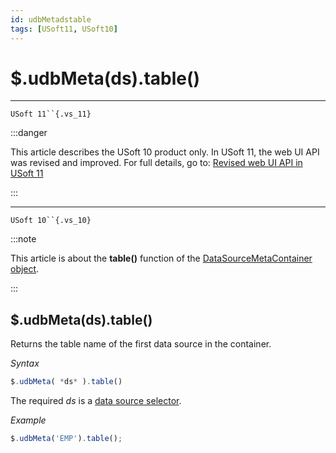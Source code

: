 ```yaml
---
id: udbMetadstable
tags: [USoft11, USoft10]
---
```

# $.udbMeta(ds).table()



----

`USoft 11``{.vs_11}`


:::danger

This article describes the USoft 10 product only.
In USoft 11, the web UI API was revised and improved. For full details, go to:
[Revised web UI API in USoft 11](/Web_and_app_UIs/UDB_udb/Revised_web_UI_API_in_USoft_11.md)

:::

----

`USoft 10``{.vs_10}`


:::note

This article is about the **table()** function of the [DataSourceMetaContainer object](/Web_and_app_UIs/UDB_DataSourceMetaContainer).

:::

## **$.udbMeta(ds).table()**

Returns the table name of the first data source in the container.

*Syntax*

```js
$.udbMeta( *ds* ).table()
```

The required *ds* is a [data source selector](/Web_and_app_UIs/UDB_DataSourceMetaContainer/UDB_DataSourceMetaContainer_object.md).

*Example*

```js
$.udbMeta('EMP').table();
```

 